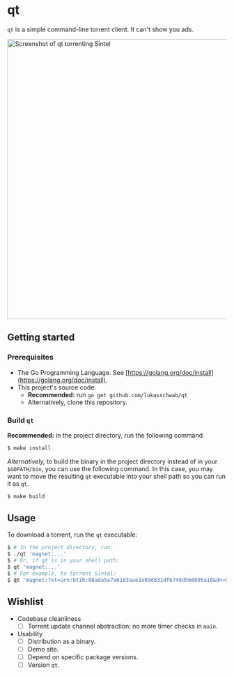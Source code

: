 # qt

`qt` is a simple command-line torrent client. It can't show you ads.

<img width="643" alt="Screenshot of qt torrenting Sintel" src="https://user-images.githubusercontent.com/4955943/55372727-96f68f00-54b7-11e9-97fe-d871bffca409.png">

## Getting started

### Prerequisites

+ The Go Programming Language. See [https://golang.org/doc/install](https://golang.org/doc/install).
+ This project's source code.
  + **Recommended:** run `go get github.com/lukasschwab/qt`
  + Alternatively, clone this repository.

### Build `qt`

**Recommended:** in the project directory, run the following command.

```sh
$ make install
```

*Alternatively,* to build the binary in the project directory instead of in your `$GOPATH/bin`, you can use the following command. In this case, you may want to move the resulting `qt` executable into your shell path so you can run it as `qt`.

```sh
$ make build
```

## Usage

To download a torrent, run the `qt` executable:

```sh
$ # In the project directory, run:
$ ./qt 'magnet:...'
$ # Or, if qt is in your shell path:
$ qt 'magnet:...'
$ # For example, to torrent Sintel:
$ qt 'magnet:?xt=urn:btih:08ada5a7a6183aae1e09d831df6748d566095a10&dn=Sintel&tr=udp%3A%2F%2Fexplodie.org%3A6969&tr=udp%3A%2F%2Ftracker.coppersurfer.tk%3A6969&tr=udp%3A%2F%2Ftracker.empire-js.us%3A1337&tr=udp%3A%2F%2Ftracker.leechers-paradise.org%3A6969&tr=udp%3A%2F%2Ftracker.opentrackr.org%3A1337&tr=wss%3A%2F%2Ftracker.btorrent.xyz&tr=wss%3A%2F%2Ftracker.fastcast.nz&tr=wss%3A%2F%2Ftracker.openwebtorrent.com&ws=https%3A%2F%2Fwebtorrent.io%2Ftorrents%2F&xs=https%3A%2F%2Fwebtorrent.io%2Ftorrents%2Fsintel.torrent'
```

## Wishlist

+ Codebase cleanliness
  - [ ] Torrent update channel abstraction: no more timer checks in `main`.
+ Usability
  - [ ] Distribution as a binary.
  - [ ] Demo site.
  - [ ] Depend on specific package versions.
  - [ ] Version `qt`.
